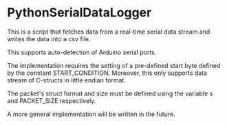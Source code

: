 # PythonSerialDataLogger
This is a script that fetches data from a real-time serial data stream and writes the data into a csv file.

This supports auto-detection of Arduino serial ports.

The implementation requires the setting of a pre-defined start byte defined by the constant START_CONDITION. Moreover, this only supports data stream of C-structs in little endian format.

The packet's struct format and size must be defined using the variable s and PACKET_SIZE respectively.

A more general implementation will be written in the future.
